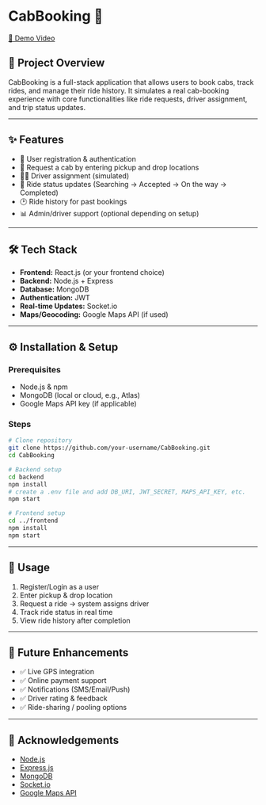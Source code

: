 # CabBooking 🚖  

[🎥 Demo Video](https://drive.google.com/file/d/1FKDwB6_BNuaTDMoZrHtfdcMWWnWyQ0oB/view?usp=sharing)  

## 📌 Project Overview  
CabBooking is a full-stack application that allows users to book cabs, track rides, and manage their ride history. It simulates a real cab-booking experience with core functionalities like ride requests, driver assignment, and trip status updates.  

---

## ✨ Features  
- 🔑 User registration & authentication  
- 🚕 Request a cab by entering pickup and drop locations  
- 👨‍✈️ Driver assignment (simulated)  
- 📍 Ride status updates (Searching → Accepted → On the way → Completed)  
- 🕑 Ride history for past bookings  
- 📊 Admin/driver support (optional depending on setup)  

---

## 🛠️ Tech Stack  
- **Frontend:** React.js (or your frontend choice)  
- **Backend:** Node.js + Express  
- **Database:** MongoDB  
- **Authentication:** JWT  
- **Real-time Updates:** Socket.io  
- **Maps/Geocoding:** Google Maps API (if used)  

---

## ⚙️ Installation & Setup  

### Prerequisites  
- Node.js & npm  
- MongoDB (local or cloud, e.g., Atlas)  
- Google Maps API key (if applicable)  

### Steps  
```bash
# Clone repository
git clone https://github.com/your-username/CabBooking.git
cd CabBooking

# Backend setup
cd backend
npm install
# create a .env file and add DB_URI, JWT_SECRET, MAPS_API_KEY, etc.
npm start

# Frontend setup
cd ../frontend
npm install
npm start
```

---

## 🚀 Usage  
1. Register/Login as a user  
2. Enter pickup & drop location  
3. Request a ride → system assigns driver  
4. Track ride status in real time  
5. View ride history after completion  

---

## 🔮 Future Enhancements  
- ✅ Live GPS integration  
- ✅ Online payment support  
- ✅ Notifications (SMS/Email/Push)  
- ✅ Driver rating & feedback  
- ✅ Ride-sharing / pooling options  

---

## 🙌 Acknowledgements  
- [Node.js](https://nodejs.org/)  
- [Express.js](https://expressjs.com/)  
- [MongoDB](https://www.mongodb.com/)  
- [Socket.io](https://socket.io/)  
- [Google Maps API](https://developers.google.com/maps)  
